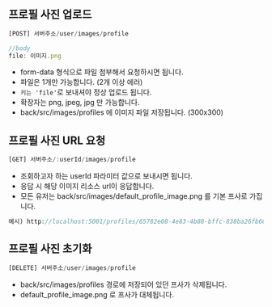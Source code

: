 ## 프로필 사진 업로드

```js
[POST] 서버주소/user/images/profile

//body
file: 이미지.png
```

- form-data 형식으로 파일 첨부해서 요청하시면 됩니다.
- 파일은 1개만 가능합니다. (2개 이상 에러)
- `키는 'file'`로 보내셔야 정상 업로드 됩니다.
- 확장자는 png, jpeg, jpg 만 가능합니다.
- back/src/images/profiles 에 이미지 파일 저장됩니다. (300x300)

## 프로필 사진 URL 요청

```js
[GET] 서버주소/:userId/images/profile
```

- 조회하고자 하는 userId 파라미터 값으로 보내시면 됩니다.
- 응답 시 해당 이미지 리소스 url이 응답합니다.
- 모든 유저는 back/src/images/default_profile_image.png 를 기본 프사로 가집니다.

```js
예시) http://localhost:5001/profiles/65782e08-4e83-4b88-bffc-838ba26fb662.png
```

## 프로필 사진 초기화

```js
[DELETE] 서버주소/user/images/profile
```

- back/src/images/profiles 경로에 저장되어 있던 프사가 삭제됩니다.
- default_profile_image.png 로 프사가 대체됩니다.